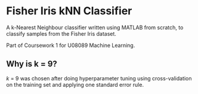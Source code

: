 # Fisher Iris kNN Classifier
A k-Nearest Neighbour classifier written using MATLAB from scratch, to classify samples from the Fisher Iris dataset.

Part of Coursework 1 for U08089 Machine Learning.

## Why is k = 9?

*k* = 9 was chosen after doing hyperparameter tuning using cross-validation on the training set and applying one standard error rule.
